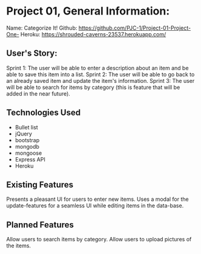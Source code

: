# Project 01, General Information:

Name: Categorize It!
Github: https://github.com/PJC-1/Project-01-Project-One-
Heroku: https://shrouded-caverns-23537.herokuapp.com/


## User's Story:

Sprint 1: The user will be able to enter a description about an item and be able to save this item into a list.
Sprint 2: The user will be able to go back to an already saved item and update the item's information.
Sprint 3: The user will be able to search for items by category (this is feature that will be added in the near future).


## Technologies Used
* Bullet list
* jQuery
* bootstrap
* mongodb
* mongoose
* Express API
* Heroku


## Existing Features

Presents a pleasant UI for users to enter new items.
Uses a modal for the update-features for a seamless UI while editing items in the data-base.


## Planned Features

Allow users to search items by category.
Allow users to upload pictures of the items.
